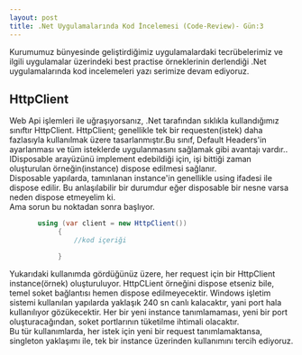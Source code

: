 ```yaml
---
layout: post
title: .Net Uygulamalarında Kod İncelemesi (Code-Review)- Gün:3
--- 
```


 Kurumumuz bünyesinde geliştirdiğimiz uygulamalardaki tecrübelerimiz ve ilgili uygulamalar üzerindeki best practise örneklerinin derlendiği .Net uygulamalarında  kod incelemeleri yazı serimize devam ediyoruz.  

## HttpClient ##
Web Api işlemleri ile uğraşıyorsanız, .Net tarafından sıklıkla kullandığımız sınıftır HttpClient. HttpClient; genellikle tek bir requesten(istek) daha fazlasıyla kullanılmak üzere tasarlanmıştır.Bu sınıf, Default Headers'in ayarlanması ve tüm isteklerde uygulanmasını sağlamak gibi avantajı vardır.. IDisposable arayüzünü implement edebildiği  için, işi bittiği zaman oluşturulan örneğin(instance) dispose edilmesi sağlanır.  
Disposable yapılarda, tamınlanan instance'in genellikle using ifadesi ile dispose edilir. Bu anlaşılabilir bir durumdur eğer disposable bir nesne varsa neden dispose etmeyelim ki.  
Ama sorun bu noktadan sonra başlıyor.    
```c# 
       using (var client = new HttpClient())
            {
                //kod içeriği 

            }

```

Yukarıdaki kullanımda gördüğünüz üzere, her request için bir HttpClient instance(örnek) oluşturuluyor.  HttpCLient örneğini dispose etseniz bile, temel soket bağlantısı hemen dispose edilmeyecektir. Windows işletim sistemi kullanılan yapılarda yaklaşık 240 sn canlı kalacaktır, yani port hala kullanılıyor gözükecektir. Her bir yeni instance tanımlamaması, yeni bir port oluşturacağından, soket portlarının tüketilme ihtimali olacaktır.  
Bu tür kullanımlarda, her istek için yeni  bir request tanımlamaktansa, singleton  yaklaşımı ile, tek bir instance üzerinden kullanımını tercih ediyoruz.  

